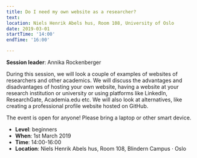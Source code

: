 ```yaml
---
title: Do I need my own website as a researcher?
text:
location: Niels Henrik Abels hus, Room 108, University of Oslo
date: 2019-03-01
startTime: '14:00'
endTime: '16:00'

---
```


**Session leader**: Annika Rockenberger

During this session, we will look a couple of examples of websites of researchers and other academics. We will discuss the advantages and disadvantages of hosting your own website, having a website at your research institution or university or using platforms like LinkedIn, ResearchGate, Academia.edu etc. We will also look at alternatives, like creating a professional profile website hosted on GitHub.

The event is open for anyone! Please bring a laptop or other smart device.

- **Level**: beginners
- **When**: 1st March 2019
- **Time**: 14:00-16:00
- **Location**: Niels Henrik Abels hus, Room 108, Blindern Campus · Oslo
